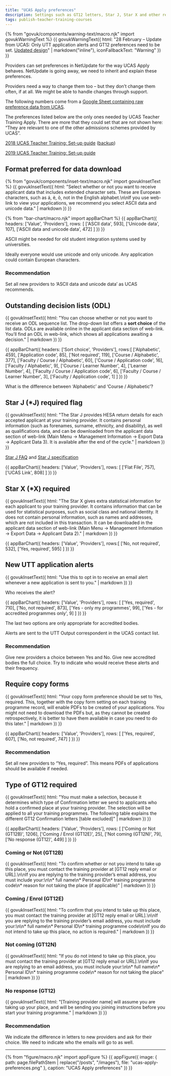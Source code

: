 ```yaml
---
title: "UCAS Apply preferences"
description: Settings such as GT12 letters, Star J, Star X and other requirements.
tags: publish-teacher-training-courses
---
```

{% from "govuk/components/warning-text/macro.njk" import govukWarningText %}
{{ govukWarningText({
  html: "28 February – Update from UCAS: Only UTT application alerts and GT12 preferences need to be set. [Updated design](/publish-teacher-training-courses/ucas-apply-preferences-2)" | markdown("inline"),
  iconFallbackText: "Warning"
}) }}

Providers can set preferences in NetUpdate for the way UCAS Apply behaves. NetUpdate is going away, we need to inherit and explain these preferences.

Providers need a way to change them too – but they don’t change them often, if at all. We might be able to handle changes through support.

The following numbers come from a [Google Sheet containing raw preference data from UCAS](https://docs.google.com/spreadsheets/d/11YlO-_mbXoBMdZq2rPFiu6-Api4CHHYHiza41grj94A/).

The preferences listed below are the only ones needed by UCAS Teacher Training Apply. There are more that they could set that are not shown here: “They are relevant to one of the other admissions schemes provided by UCAS”.

[2018 UCAS Teacher Training: Set-up guide](https://www.ucas.com/file/115581/download?token=mv-G6P53) ([backup](/documents/utt-set-up-guide.pdf))

[2019 UCAS Teacher Training: Set-up guide](/documents/ucas-teacher-training-set-up-guide-2019.pdf)

## Format preferred for data download

{% from "govuk/components/inset-text/macro.njk" import govukInsetText %}
{{ govukInsetText({
  html: "Select whether or not you want to receive applicant data that includes extended character sets. These are European characters, such as á, ë, õ, not in the English alphabet.\n\nIf you use web-link to view your applications, we recommend you select ASCll data and unicode data." | markdown
}) }}

{% from "bar-chart/macro.njk" import appBarChart %}
{{ appBarChart({
  headers: ['Value', 'Providers'],
  rows: [
    ['ASCII data', 593],
    ['Unicode data', 107],
    ['ASCII data and unicode data', 472]
  ]
}) }}

ASCII might be needed for old student integration systems used by universities.

Ideally everyone would use unicode and only unicode. Any application could contain European characters.

### Recommendation

Set all new providers to ‘ASCII data and unicode data’ as UCAS recommends.

## Outstanding decision lists (ODL)

{{ govukInsetText({
  html: "You can choose whether or not you want to receive an ODL sequence list. The drop-down list offers a **sort choice** of the list data. ODLs are available online in the applicant data section of web-link. You’ll find an ODL in web-link, which shows all applications awaiting a decision." | markdown
}) }}

{{ appBarChart({
  headers: ['Sort choice', 'Providers'],
  rows:[
    ['Alphabetic', 459],
    ['Application code', 85],
    ['Not required', 119],
    ['Course / Alphabetic', 377],
    ['Faculty / Course / Alphabetic', 60],
    ['Course / Application code', 16],
    ['Faculty / Alphabetic', 9],
    ['Course / Learner Number', 4],
    ['Learner Number', 4],
    ['Faculty / Course / Application code', 6],
    ['Faculty / Course / Learner Number', 3],
    ['Faculty / Application code', 1]
  ]
}) }}

What is the difference between ‘Alphabetic’ and ‘Course / Alphabetic’?

## Star J (*J) required flag

{{ govukInsetText({
  html: "The Star J provides HESA return details for each accepted applicant at your training provider. It contains personal information (such as forenames, surname, ethnicity, and disability), as well as qualifications data, and can be downloaded from the applicant data section of web-link (Main Menu → Management Information → Export Data → Applicant Data 3). It is available after the end of the cycle." | markdown
}) }}

[Star J FAQ](https://www.hesa.ac.uk/collection/c16051/starj) and [Star J specification](https://www.hesa.ac.uk/collection/c17051/starj_specification.pdf)

{{ appBarChart({
  headers: ['Value', 'Providers'],
  rows: [
    ['Flat File', 757],
    ['UCAS Link', 808]
  ]
}) }}

## Star X (*X) required

{{ govukInsetText({
  html: "The Star X gives extra statistical information for each applicant to your training provider. It contains information that can be used for statistical purposes, such as social class and national identity. It does not contain personal information, such as names and addresses, which are not included in this transaction. It can be downloaded in the applicant data section of web-link (Main Menu → Management Information → Export Data → Applicant Data 2)." | markdown
}) }}

{{ appBarChart({
  headers: ['Value', 'Providers'],
  rows:[
    ['No, not required', 532],
    ['Yes, required', 595]
  ]
}) }}

## New UTT application alerts

{{ govukInsetText({
  html: "Use this to opt in to receive an email alert whenever a new application is sent to you." | markdown
}) }}

Who receives the alert?

{{ appBarChart({
  headers: ['Value', 'Providers'],
  rows: [
    ['Yes, required', 710],
    ['No, not required', 873],
    ['Yes - only my programmes', 99],
    ['Yes - for accredited programmes only', 9]
  ]
}) }}

The last two options are only appropriate for accredited bodies.

Alerts are sent to the UTT Output correspondent in the UCAS contact list.

### Recommendation

Give new providers a choice between Yes and No. Give new accredited bodies the full choice. Try to indicate who would receive these alerts and their frequency.

## Require copy forms

{{ govukInsetText({
  html: "Your copy form preference should be set to Yes, required. This, together with the copy form setting on each training programme record, will enable PDFs to be created of your applications. You might not need to download the PDFs but, as they cannot be created retrospectively, it is better to have them available in case you need to do this later." | markdown
}) }}

{{ appBarChart({
  headers: ['Value', 'Providers'],
  rows: [
    ['Yes, required', 607],
    ['No, not required', 747]
  ]
}) }}

### Recommendation

Set all new providers to “Yes, required”. This means PDFs of applications should be available if needed.

## Type of GT12 required

{{ govukInsetText({
  html: "You must make a selection, because it determines which type of Confirmation letter we send to applicants who hold a confirmed place at your training provider. The selection will be applied to all your training programmes. The following table explains the different GT12 Confirmation letters [table excluded]" | markdown
}) }}

{{ appBarChart({
  headers: ['Value', 'Providers'],
  rows: [
    ['Coming or Not (GT12B)', 1206],
    ['Coming / Enrol (GT12E)', 25],
    ['Not coming (GT12N)', 79],
    ['No response (GT12)', 449]
  ]
}) }}

### Coming or Not (GT12B)

{{ govukInsetText({
  html: "To confirm whether or not you intend to take up this place, you must contact the training provider at [GT12 reply email or URL].\n\nIf you are replying to the training provider’s email address, you must include your:\n\n* full name\n* Personal ID\n* training programme code\n* reason for not taking the place (if applicable)" | markdown
}) }}

### Coming / Enrol (GT12E)

{{ govukInsetText({
  html: "To confirm that you intend to take up this place, you must contact the training provider at [GT12 reply email or URL].\n\nIf you are replying to the training provider’s email address, you must include your:\n\n* full name\n* Personal ID\n* training programme code\n\nIf you do not intend to take up this place, no action is required." | markdown
}) }}

### Not coming (GT12N)

{{ govukInsetText({
  html: "If you do not intend to take up this place, you must contact the training provider at [GT12 reply email or URL].\n\nIf you are replying to an email address, you must include your:\n\n* full name\n* Personal ID\n* training programme code\n* reason for not taking the place" | markdown
}) }}

### No response (GT12)

{{ govukInsetText({
  html: "[Training provider name] will assume you are taking up your place, and will be sending you joining instructions before you start your training programme." | markdown
}) }}

### Recommendation

We indicate the difference in letters to new providers and ask for their choice. We need to indicate who the emails will go to as well.

* * *

{% from "figure/macro.njk" import appFigure %}
{{ appFigure({
  image: {
    path: page.filePathStem | replace("/posts", "/images"),
    file: "ucas-apply-preferences.png"
  },
  caption: "UCAS Apply preferences"
}) }}

